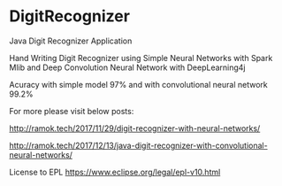 # DigitRecognizer
Java Digit Recognizer Application 

Hand Writing Digit Recognizer using Simple Neural Networks with Spark Mlib
and
Deep Convolution Neural Network with DeepLearning4j

Acuracy with simple model 97% 
and 
with convolutional neural network 99.2%

For more please visit below posts:

http://ramok.tech/2017/11/29/digit-recognizer-with-neural-networks/

http://ramok.tech/2017/12/13/java-digit-recognizer-with-convolutional-neural-networks/


License to EPL https://www.eclipse.org/legal/epl-v10.html